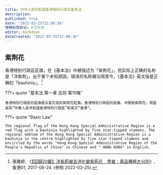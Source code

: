 ```yaml
---
title: 中华人民共和国香港特别行政区基本法
description:
published: true
date: "2022-03-25T22:00:36"
特殊标签标记: #无标签
editor: markdown
dateCreated: "2022-03-25T22:00:36"
---
```


## 紫荆花

香港特别行政区区旗，在《基本法》中被描述为「紫荆花」，但实际上正确的名称是「洋紫荆」，出于某个未知原因，错误的名称被沿用至今，《基本法》英文版是正确的「bauhinia」。[^0711]

[^0711]: 張雅婷, 《[【回歸20載】洋紫荊被去洋化變紫荊花　學者：兩品種極大分別](https://web.archive.org/web/20220227075515/https://www.hk01.com/社會新聞/97709/回歸20載-洋紫荊被去洋化變紫荊花-學者-兩品種極大分別)》, 香港01, 2017-06-24. (参照 2022-03-25).

???+ quote "基本法 第一章 总则 第10條"

    香港特別行政區的區旗是五星花蕊的紫荊花紅旗。香港特別行政區的區徽，中間是紫荊花，周圍寫有“中華人民共和國香港特別行政區”和英文“香港”。

???+ quote "Basic Law"

    The regional flag of the Hong Kong Special Administrative Region is a red flag with a bauhinia highlighted by five star-tipped stamens. The regional emblem of the Hong Kong Special Administrative Region is a bauhinia in the centre highlighted by five star-tipped stamens and encircled by the words "Hong Kong Special Administrative Region of the People's Republic of China" in Chinese and " HONG KONG" in English.
